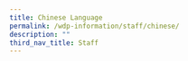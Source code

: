 ```yaml
---
title: Chinese Language
permalink: /wdp-information/staff/chinese/
description: ""
third_nav_title: Staff
---
```


